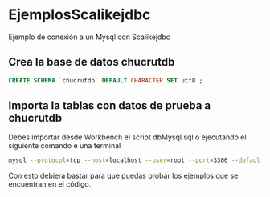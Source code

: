 # EjemplosScalikejdbc
Ejemplo de conexión a un Mysql con Scalikejdbc

## Crea la base de datos chucrutdb
```sql
CREATE SCHEMA `chucrutdb` DEFAULT CHARACTER SET utf8 ;
```
## Importa la tablas con datos de prueba a chucrutdb
Debes importar desde Workbench el script dbMysql.sql o ejecutando el siguiente comando e una terminal

```sh
mysql --protocol=tcp --host=localhost --user=root --port=3306 --default-character-set=utf8 --comments --database=chucrutdb  < "EjemplosScalikejdbc/script/dbMysql.sql"
```
Con esto debiera bastar para que puedas probar los ejemplos que se encuentran en el código.

